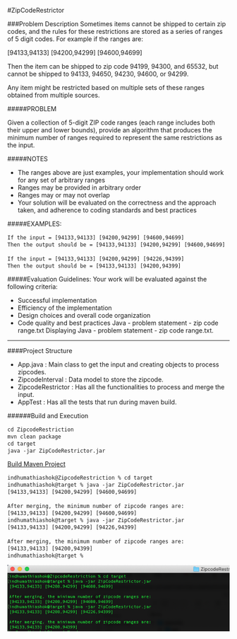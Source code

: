 #ZipCodeRestrictor

###Problem Description 
Sometimes items cannot be shipped to certain zip codes, and the rules for these restrictions are stored as a series of ranges of 5 digit codes. For example if the ranges are:

[94133,94133] [94200,94299] [94600,94699]

Then the item can be shipped to zip code 94199, 94300, and 65532, but cannot be shipped to 94133, 94650, 94230, 94600, or 94299.

Any item might be restricted based on multiple sets of these ranges obtained from multiple sources.

#####PROBLEM

Given a collection of 5-digit ZIP code ranges (each range includes both their upper and lower bounds), provide an algorithm that produces the minimum number of ranges required to represent the same restrictions as the input.

#####NOTES
- The ranges above are just examples, your implementation should work for any set of arbitrary ranges
- Ranges may be provided in arbitrary order
- Ranges may or may not overlap
- Your solution will be evaluated on the correctness and the approach taken, and adherence to coding standards and best practices

#####EXAMPLES:
```
If the input = [94133,94133] [94200,94299] [94600,94699]
Then the output should be = [94133,94133] [94200,94299] [94600,94699]

If the input = [94133,94133] [94200,94299] [94226,94399] 
Then the output should be = [94133,94133] [94200,94399]
```
#####Evaluation Guidelines:
Your work will be evaluated against the following criteria:
- Successful implementation
- Efficiency of the implementation
- Design choices and overall code organization
- Code quality and best practices
Java - problem statement - zip code range.txt
Displaying Java - problem statement - zip code range.txt.

------------------------------------------------------------------------------------------------------------------------
####Project Structure
- App.java : Main class to get the input and creating objects to process zipcodes.
- ZipcodeInterval : Data model to store the zipcode.
- ZipcodeRestrictor : Has all the functionalities to process and merge the input.
- AppTest : Has all the tests that run during maven build.

######Build and Execution
```
cd ZipcodeRestriction
mvn clean package
cd target
java -jar ZipCodeRestrictor.jar
```
[Build Maven Project](https://github.com/mathikumar/williamsonoma/blob/main/ZipcodeRestriction/Screen%20Shot%202020-10-28%20at%2012.05.06%20AM.png)

```
indhumathiashok@ZipcodeRestriction % cd target
indhumathiashok@target % java -jar ZipCodeRestrictor.jar
[94133,94133] [94200,94299] [94600,94699]

After merging, the minimum number of zipcode ranges are:
[94133,94133] [94200,94299] [94600,94699] 
indhumathiashok@target % java -jar ZipCodeRestrictor.jar
[94133,94133] [94200,94299] [94226,94399]

After merging, the minimum number of zipcode ranges are:
[94133,94133] [94200,94399] 
indhumathiashok@target % 
```

![alt text](https://github.com/mathikumar/williamsonoma/blob/main/ZipcodeRestriction/Screen%20Shot%202020-10-28%20at%2012.14.51%20AM.png)
  
